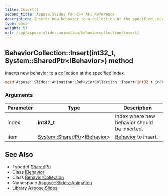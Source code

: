 ```yaml
---
title: Insert()
second_title: Aspose.Slides for C++ API Reference
description: Inserts new behavior to a collection at the specified index.
type: docs
weight: 53
url: /cpp/aspose.slides.animation/behaviorcollection/insert/
---
```

## BehaviorCollection::Insert(int32_t, System::SharedPtr\<IBehavior\>) method


Inserts new behavior to a collection at the specified index.

```cpp
void Aspose::Slides::Animation::BehaviorCollection::Insert(int32_t index, System::SharedPtr<IBehavior> item) override
```


### Arguments

| Parameter | Type | Description |
| --- | --- | --- |
| index | **int32_t** | Index where new behavior should be inserted. |
| item | [System::SharedPtr](../../../system/sharedptr/)\<[IBehavior](../../ibehavior/)\> | [Behavior](../../behavior/) to insert. |

## See Also

* Typedef [SharedPtr](../../system/sharedptr/)
* Class [IBehavior](../ibehavior/)
* Class [BehaviorCollection](./)
* Namespace [Aspose::Slides::Animation](../)
* Library [Aspose.Slides](../../)